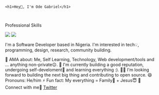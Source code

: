                                                                         <h1>Hey👋, I'm Ode Gabriel</h1>
</hr>
<a><img src='' alt='' /> </a>  <a><img src='' alt='' /></a>
<p>Professional Skills</p>
<img src='https://www.bing.com/images/search?view=detailV2&ccid=QdIrCNdF&id=20BECC4EBE03EF6ED0C8956C1E3115EB7D53B8AA&thid=OIP.QdIrCNdF2ZVylABjjes1LAHaGq&mediaurl=https%3a%2f%2fpluspng.com%2fimg-png%2freact-logo-png-img-react-logo-png-react-js-logo-png-transparent-png-1142x1027.png&cdnurl=https%3a%2f%2fth.bing.com%2fth%2fid%2fR.41d22b08d745d995729400638deb352c%3frik%3dqrhTfesVMR5slQ%26pid%3dImgRaw%26r%3d0&exph=1027&expw=1142&q=React+JS+PNG&simid=608021765713833324&FORM=IRPRST&ck=37099E31C1B7E1CFA8954EBD2847D09F&selectedIndex=3' />
<img src='https://www.bing.com/images/search?view=detailV2&ccid=CiVAf3md&id=A3A61AD67E0B261AE79E35B04CDDFF9D2D000A8E&thid=OIP.CiVAf3mdQel2JDz7ZvXkbAHaIL&mediaurl=https%3a%2f%2fwww.pinclipart.com%2fpicdir%2fbig%2f124-1248748_c-sharp-logo-png.png&cdnurl=https%3a%2f%2fth.bing.com%2fth%2fid%2fR.0a25407f799d41e976243cfb66f5e46c%3frik%3djgoALZ3%252f3UywNQ%26pid%3dImgRaw%26r%3d0&exph=1401&expw=1269&q=c+%23+PNG&simid=608052698072359952&FORM=IRPRST&ck=5DCB5BE016A10F4C3FFCBD3DC99ECA35&selectedIndex=19' />

I'm a Software Developer based in Nigeria. I'm interested in tech💡, programming, design, research, community building.

💬 AMA about: Me, Self Learning, Technology, Web development/tools and ... anything non-private😉.
💪 I'm currently building a good reputation, undergoing self-develoment🚀 and learning everything :).
👨‍💻 I'm looking forward to building the next big thing and contributing to open source.
😄 Pronouns: He/him
⚡ Fun fact: My everything = Family🤞 + Jesus😇
🤝 Connect with me💙
<a href='https://twitter.com/OdeGabriel6'>Twitter</a>
